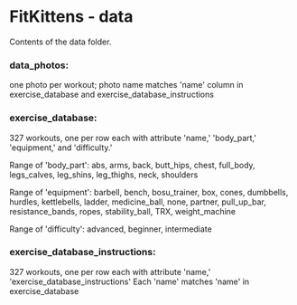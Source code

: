 # FitKittens - data
Contents of the data folder.

### data_photos: 
one photo per workout; photo name matches 'name' column in exercise_database and exercise_database_instructions

### exercise_database:
327 workouts, one per row each with attribute 'name,' 'body_part,' 'equipment,' and 'difficulty.'

Range of 'body_part': abs, arms, back, butt_hips, chest, full_body, legs_calves, leg_shins, leg_thighs, neck, shoulders

Range of 'equipment': barbell, bench, bosu_trainer, box, cones, dumbbells, hurdles, kettlebells, ladder, medicine_ball, none, partner, pull_up_bar, resistance_bands, ropes, stability_ball, TRX, weight_machine

Range of 'difficulty': advanced, beginner, intermediate

### exercise_database_instructions:
327 workouts, one per row each with attribute 'name,' 'exercise_database_instructions'
Each 'name' matches 'name' in exercise_database 
